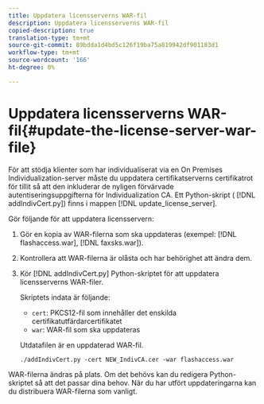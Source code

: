 ```yaml
---
title: Uppdatera licensserverns WAR-fil
description: Uppdatera licensserverns WAR-fil
copied-description: true
translation-type: tm+mt
source-git-commit: 89bdda1d4bd5c126f19ba75a819942df901183d1
workflow-type: tm+mt
source-wordcount: '166'
ht-degree: 0%

---
```



# Uppdatera licensserverns WAR-fil{#update-the-license-server-war-file}

För att stödja klienter som har individualiserat via en On Premises Individualization-server måste du uppdatera certifikatserverns certifikatrot för tillit så att den inkluderar de nyligen förvärvade autentiseringsuppgifterna för Individualization CA. Ett Python-skript ( [!DNL addIndivCert.py]) finns i mappen [!DNL update_license_server].

Gör följande för att uppdatera licensservern:

1. Gör en kopia av WAR-filerna som ska uppdateras (exempel: [!DNL flashaccess.war], [!DNL faxsks.war]).
1. Kontrollera att WAR-filerna är olåsta och har behörighet att ändra dem.
1. Kör [!DNL addIndivCert.py] Python-skriptet för att uppdatera licensserverns WAR-filer.

   Skriptets indata är följande:

   * `cert`: PKCS12-fil som innehåller det enskilda certifikatutfärdarcertifikatet
   * `war`: WAR-fil som ska uppdateras

   Utdatafilen är en uppdaterad WAR-fil.

   ```
   ./addIndivCert.py -cert NEW_IndivCA.cer -war flashaccess.war
   ```

WAR-filerna ändras på plats. Om det behövs kan du redigera Python-skriptet så att det passar dina behov. När du har utfört uppdateringarna kan du distribuera WAR-filerna som vanligt.
